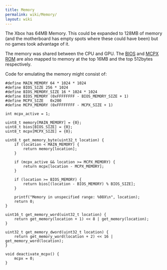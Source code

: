 ```yaml
---
title: Memory
permalink: wiki/Memory/
layout: wiki
---
```


The Xbox has 64MB Memory. This could be expanded to 128MB of memory (and
the motherboard has empty spots where these could have been) but no
games took advantage of it.

The memory was shared between the CPU and GPU. The
[BIOS](/wiki/BIOS "wikilink") and [MCPX ROM](MCPX_ROM "wikilink") are also
mapped to memory at the top 16MB and the top 512bytes respectively.

Code for emulating the memory might consist of:

    #define MAIN_MEMORY 64 * 1024 * 1024
    #define BIOS_SIZE 256 * 1024
    #define BIOS_MEMORY_SIZE 16 * 1024 * 1024
    #define BIOS_MEMORY (0xFFFFFFFF - BIOS_MEMORY_SIZE + 1)
    #define MCPX_SIZE   0x200
    #define MCPX_MEMORY (0xFFFFFFFF - MCPX_SIZE + 1)

    int mcpx_active = 1;

    uint8_t memory[MAIN_MEMORY] = {0};
    uint8_t bios[BIOS_SIZE] = {0};
    uint8_t mcpx[MCPX_SIZE] = {0};

    uint8_t get_memory_byte(uint32_t location) {
        if (location < MAIN_MEMORY) {
            return memory[location];
        }

        if (mcpx_active && location >= MCPX_MEMORY) {
            return mcpx[location - MCPX_MEMORY];
        }

        if (location >= BIOS_MEMORY) {
            return bios[(location - BIOS_MEMORY) % BIOS_SIZE];
        }

        printf("Memory in unspecified range: %08X\n", location);
        return 0;
    }

    uint16_t get_memory_word(uint32_t location) {
        return get_memory(location + 1) << 8 | get_memory(location);
    }

    uint32_t get_memory_dword(uint32_t location) {
        return get_memory_word(location + 2) << 16 | get_memory_word(location);
    }

    void deactivate_mcpx() {
        mcpx = 0;
    }
